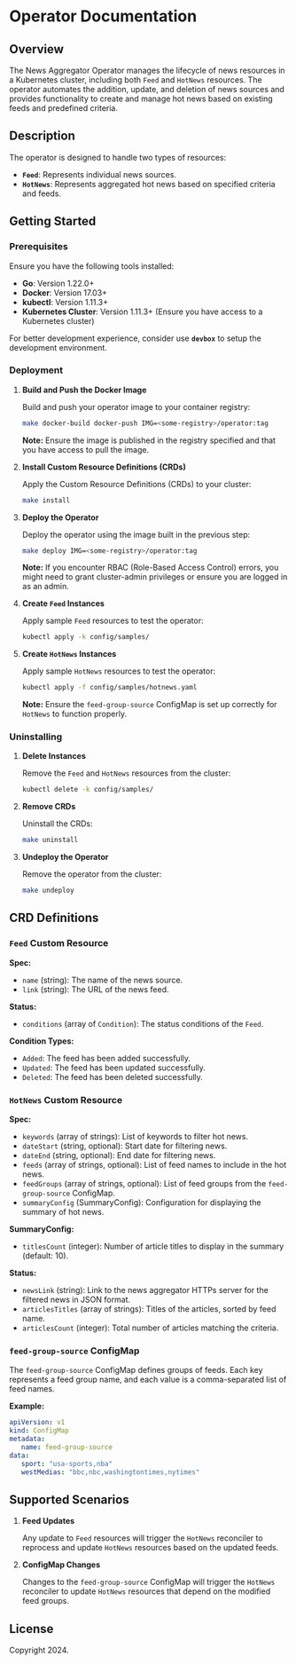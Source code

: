 # Operator Documentation

## Overview

The News Aggregator Operator manages the lifecycle of news resources in a Kubernetes cluster, including both `Feed`
and `HotNews` resources. The operator automates the addition, update, and deletion of news sources and provides
functionality to create and manage hot news based on existing feeds and predefined criteria.

## Description

The operator is designed to handle two types of resources:

- **`Feed`**: Represents individual news sources.
- **`HotNews`**: Represents aggregated hot news based on specified criteria and feeds.

## Getting Started

### Prerequisites

Ensure you have the following tools installed:

- **Go**: Version 1.22.0+
- **Docker**: Version 17.03+
- **kubectl**: Version 1.11.3+
- **Kubernetes Cluster**: Version 1.11.3+ (Ensure you have access to a Kubernetes cluster)

For better development experience, consider use **`devbox`** to setup the development environment.

### Deployment

1. **Build and Push the Docker Image**

   Build and push your operator image to your container registry:

   ```sh
   make docker-build docker-push IMG=<some-registry>/operator:tag
   ```

   **Note:** Ensure the image is published in the registry specified and that you have access to pull the image.

2. **Install Custom Resource Definitions (CRDs)**

   Apply the Custom Resource Definitions (CRDs) to your cluster:

   ```sh
   make install
   ```

3. **Deploy the Operator**

   Deploy the operator using the image built in the previous step:

   ```sh
   make deploy IMG=<some-registry>/operator:tag
   ```

   **Note:** If you encounter RBAC (Role-Based Access Control) errors, you might need to grant cluster-admin privileges
   or ensure you are logged in as an admin.

4. **Create `Feed` Instances**

   Apply sample `Feed` resources to test the operator:

   ```sh
   kubectl apply -k config/samples/
   ```

5. **Create `HotNews` Instances**

   Apply sample `HotNews` resources to test the operator:

   ```sh
   kubectl apply -f config/samples/hotnews.yaml
   ```

   **Note:** Ensure the `feed-group-source` ConfigMap is set up correctly for `HotNews` to function properly.

### Uninstalling

1. **Delete Instances**

   Remove the `Feed` and `HotNews` resources from the cluster:

   ```sh
   kubectl delete -k config/samples/
   ```

2. **Remove CRDs**

   Uninstall the CRDs:

   ```sh
   make uninstall
   ```

3. **Undeploy the Operator**

   Remove the operator from the cluster:

   ```sh
   make undeploy
   ```

## CRD Definitions

### `Feed` Custom Resource

**Spec:**

- `name` (string): The name of the news source.
- `link` (string): The URL of the news feed.

**Status:**

- `conditions` (array of `Condition`): The status conditions of the `Feed`.

**Condition Types:**

- `Added`: The feed has been added successfully.
- `Updated`: The feed has been updated successfully.
- `Deleted`: The feed has been deleted successfully.

### `HotNews` Custom Resource

**Spec:**

- `keywords` (array of strings): List of keywords to filter hot news.
- `dateStart` (string, optional): Start date for filtering news.
- `dateEnd` (string, optional): End date for filtering news.
- `feeds` (array of strings, optional): List of feed names to include in the hot news.
- `feedGroups` (array of strings, optional): List of feed groups from the `feed-group-source` ConfigMap.
- `summaryConfig` (SummaryConfig): Configuration for displaying the summary of hot news.

**SummaryConfig:**

- `titlesCount` (integer): Number of article titles to display in the summary (default: 10).

**Status:**

- `newsLink` (string): Link to the news aggregator HTTPs server for the filtered news in JSON format.
- `articlesTitles` (array of strings): Titles of the articles, sorted by feed name.
- `articlesCount` (integer): Total number of articles matching the criteria.

### `feed-group-source` ConfigMap

The `feed-group-source` ConfigMap defines groups of feeds. Each key represents a feed group name, and each value is a
comma-separated list of feed names.

**Example:**

```yaml
apiVersion: v1
kind: ConfigMap
metadata:
   name: feed-group-source
data:
   sport: "usa-sports,nba"
   westMedias: "bbc,nbc,washingtontimes,nytimes"
```

## Supported Scenarios

1. **Feed Updates**

   Any update to `Feed` resources will trigger the `HotNews` reconciler to reprocess and update `HotNews` resources
   based on the updated feeds.

2. **ConfigMap Changes**

   Changes to the `feed-group-source` ConfigMap will trigger the `HotNews` reconciler to update `HotNews` resources that
   depend on the modified feed groups.

## License

Copyright 2024.

